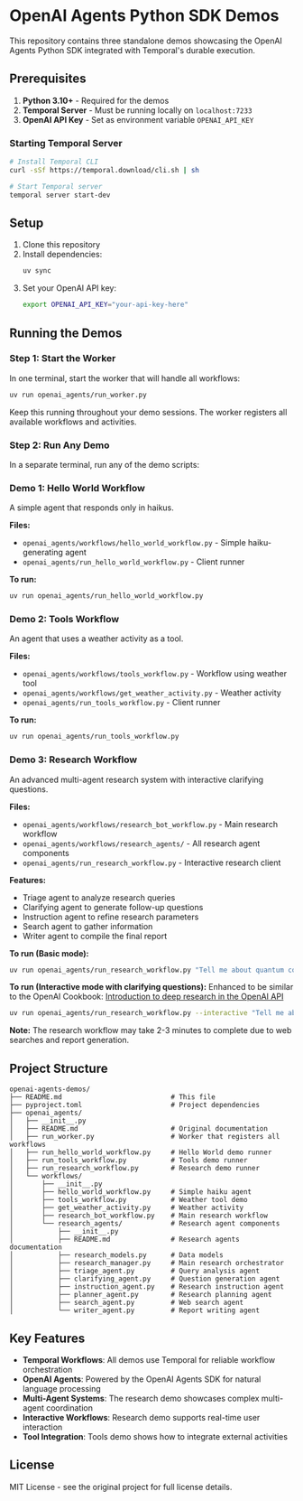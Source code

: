 # OpenAI Agents Python SDK Demos

This repository contains three standalone demos showcasing the OpenAI Agents Python SDK integrated with Temporal's durable execution.

## Prerequisites

1. **Python 3.10+** - Required for the demos
2. **Temporal Server** - Must be running locally on `localhost:7233`
3. **OpenAI API Key** - Set as environment variable `OPENAI_API_KEY`

### Starting Temporal Server

```bash
# Install Temporal CLI
curl -sSf https://temporal.download/cli.sh | sh

# Start Temporal server
temporal server start-dev
```

## Setup

1. Clone this repository
2. Install dependencies:
   ```bash
   uv sync
   ```
3. Set your OpenAI API key:
   ```bash
   export OPENAI_API_KEY="your-api-key-here"
   ```

## Running the Demos

### Step 1: Start the Worker

In one terminal, start the worker that will handle all workflows:

```bash
uv run openai_agents/run_worker.py
```

Keep this running throughout your demo sessions. The worker registers all available workflows and activities.

### Step 2: Run Any Demo

In a separate terminal, run any of the demo scripts:

### Demo 1: Hello World Workflow

A simple agent that responds only in haikus.

**Files:**
- `openai_agents/workflows/hello_world_workflow.py` - Simple haiku-generating agent
- `openai_agents/run_hello_world_workflow.py` - Client runner

**To run:**
```bash
uv run openai_agents/run_hello_world_workflow.py
```

### Demo 2: Tools Workflow

An agent that uses a weather activity as a tool.

**Files:**
- `openai_agents/workflows/tools_workflow.py` - Workflow using weather tool
- `openai_agents/workflows/get_weather_activity.py` - Weather activity
- `openai_agents/run_tools_workflow.py` - Client runner

**To run:**
```bash
uv run openai_agents/run_tools_workflow.py
```

### Demo 3: Research Workflow

An advanced multi-agent research system with interactive clarifying questions.

**Files:**
- `openai_agents/workflows/research_bot_workflow.py` - Main research workflow
- `openai_agents/workflows/research_agents/` - All research agent components
- `openai_agents/run_research_workflow.py` - Interactive research client

**Features:**
- Triage agent to analyze research queries
- Clarifying agent to generate follow-up questions
- Instruction agent to refine research parameters
- Search agent to gather information
- Writer agent to compile the final report

**To run (Basic mode):**
```bash
uv run openai_agents/run_research_workflow.py "Tell me about quantum computing"
```

**To run (Interactive mode with clarifying questions):**
Enhanced to be similar to the OpenAI Cookbook: [Introduction to deep research in the OpenAI API](https://cookbook.openai.com/examples/deep_research_api/introduction_to_deep_research_api)

```bash
uv run openai_agents/run_research_workflow.py --interactive "Tell me about quantum computing"
```

**Note:** The research workflow may take 2-3 minutes to complete due to web searches and report generation.

## Project Structure

```
openai-agents-demos/
├── README.md                           # This file
├── pyproject.toml                      # Project dependencies
├── openai_agents/
│   ├── __init__.py
│   ├── README.md                       # Original documentation
│   ├── run_worker.py                   # Worker that registers all workflows
│   ├── run_hello_world_workflow.py     # Hello World demo runner
│   ├── run_tools_workflow.py           # Tools demo runner
│   ├── run_research_workflow.py        # Research demo runner
│   └── workflows/
│       ├── __init__.py
│       ├── hello_world_workflow.py     # Simple haiku agent
│       ├── tools_workflow.py           # Weather tool demo
│       ├── get_weather_activity.py     # Weather activity
│       ├── research_bot_workflow.py    # Main research workflow
│       └── research_agents/            # Research agent components
│           ├── __init__.py
│           ├── README.md               # Research agents documentation
│           ├── research_models.py      # Data models
│           ├── research_manager.py     # Main research orchestrator
│           ├── triage_agent.py         # Query analysis agent
│           ├── clarifying_agent.py     # Question generation agent
│           ├── instruction_agent.py    # Research instruction agent
│           ├── planner_agent.py        # Research planning agent
│           ├── search_agent.py         # Web search agent
│           └── writer_agent.py         # Report writing agent
```

## Key Features

- **Temporal Workflows**: All demos use Temporal for reliable workflow orchestration
- **OpenAI Agents**: Powered by the OpenAI Agents SDK for natural language processing
- **Multi-Agent Systems**: The research demo showcases complex multi-agent coordination
- **Interactive Workflows**: Research demo supports real-time user interaction
- **Tool Integration**: Tools demo shows how to integrate external activities

## License

MIT License - see the original project for full license details.